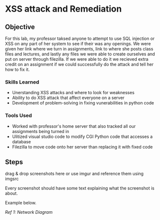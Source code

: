 # XSS attack and Remediation

## Objective
For this lab, my professor taksed anyone to attempt to use SQL injection or XSS on any part of her system to see if their was any openings. We were given her link where we turn in assignments, link to where she posts class files and lectures, and lastly any files we were able to create ourselves and put on server through filezilla. If we were able to do it we recieved extra credit on an assignment if we could successfully do the attack and tell her how to fix it. 

### Skills Learned

- Unerstanding XSS attacks and where to look for weaknesses
- Ability to do XSS attack that affect everyone on a server
- Development of problem-solving in fixing vunerabilities in python code
  
### Tools Used

- Worked with professor's home server that also tracked all our assignments being turned in
- Ulitized visual studio code to modify CGI Python code that accesses a database
- Filezilla to move code onto her server than replacing it with fixed code


## Steps
drag & drop screenshots here or use imgur and reference them using imgsrc

Every screenshot should have some text explaining what the screenshot is about.

Example below.

*Ref 1: Network Diagram*
